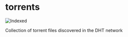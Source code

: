 torrents 
========
![Indexed](https://img.shields.io/badge/indexed-36065-blue)

Collection of torrent files discovered in the DHT network
